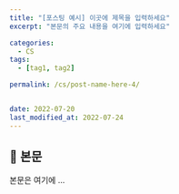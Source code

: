```yaml
---
title: "[포스팅 예시] 이곳에 제목을 입력하세요"
excerpt: "본문의 주요 내용을 여기에 입력하세요"

categories:
  - CS
tags:
  - [tag1, tag2]

permalink: /cs/post-name-here-4/


date: 2022-07-20
last_modified_at: 2022-07-24
---
```


## 🦥 본문

본문은 여기에 ...
